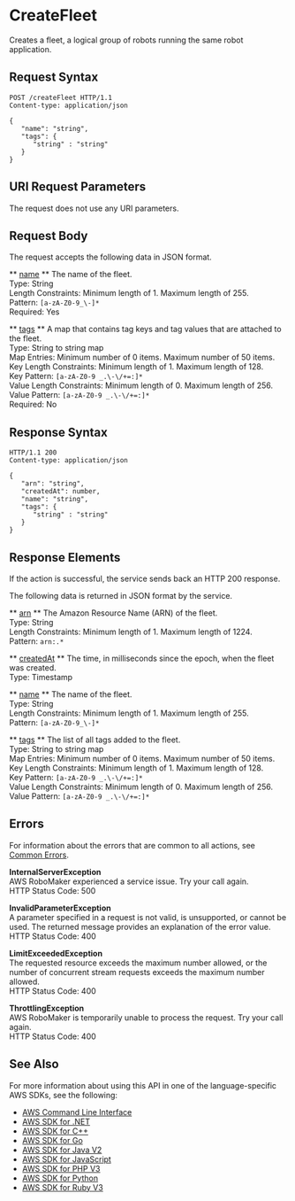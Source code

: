# CreateFleet<a name="API_CreateFleet"></a>

Creates a fleet, a logical group of robots running the same robot application\.

## Request Syntax<a name="API_CreateFleet_RequestSyntax"></a>

```
POST /createFleet HTTP/1.1
Content-type: application/json

{
   "name": "string",
   "tags": { 
      "string" : "string" 
   }
}
```

## URI Request Parameters<a name="API_CreateFleet_RequestParameters"></a>

The request does not use any URI parameters\.

## Request Body<a name="API_CreateFleet_RequestBody"></a>

The request accepts the following data in JSON format\.

 ** [name](#API_CreateFleet_RequestSyntax) **   <a name="robomaker-CreateFleet-request-name"></a>
The name of the fleet\.  
Type: String  
Length Constraints: Minimum length of 1\. Maximum length of 255\.  
Pattern: `[a-zA-Z0-9_\-]*`   
Required: Yes

 ** [tags](#API_CreateFleet_RequestSyntax) **   <a name="robomaker-CreateFleet-request-tags"></a>
A map that contains tag keys and tag values that are attached to the fleet\.  
Type: String to string map  
Map Entries: Minimum number of 0 items\. Maximum number of 50 items\.  
Key Length Constraints: Minimum length of 1\. Maximum length of 128\.  
Key Pattern: `[a-zA-Z0-9 _.\-\/+=:]*`   
Value Length Constraints: Minimum length of 0\. Maximum length of 256\.  
Value Pattern: `[a-zA-Z0-9 _.\-\/+=:]*`   
Required: No

## Response Syntax<a name="API_CreateFleet_ResponseSyntax"></a>

```
HTTP/1.1 200
Content-type: application/json

{
   "arn": "string",
   "createdAt": number,
   "name": "string",
   "tags": { 
      "string" : "string" 
   }
}
```

## Response Elements<a name="API_CreateFleet_ResponseElements"></a>

If the action is successful, the service sends back an HTTP 200 response\.

The following data is returned in JSON format by the service\.

 ** [arn](#API_CreateFleet_ResponseSyntax) **   <a name="robomaker-CreateFleet-response-arn"></a>
The Amazon Resource Name \(ARN\) of the fleet\.  
Type: String  
Length Constraints: Minimum length of 1\. Maximum length of 1224\.  
Pattern: `arn:.*` 

 ** [createdAt](#API_CreateFleet_ResponseSyntax) **   <a name="robomaker-CreateFleet-response-createdAt"></a>
The time, in milliseconds since the epoch, when the fleet was created\.  
Type: Timestamp

 ** [name](#API_CreateFleet_ResponseSyntax) **   <a name="robomaker-CreateFleet-response-name"></a>
The name of the fleet\.  
Type: String  
Length Constraints: Minimum length of 1\. Maximum length of 255\.  
Pattern: `[a-zA-Z0-9_\-]*` 

 ** [tags](#API_CreateFleet_ResponseSyntax) **   <a name="robomaker-CreateFleet-response-tags"></a>
The list of all tags added to the fleet\.  
Type: String to string map  
Map Entries: Minimum number of 0 items\. Maximum number of 50 items\.  
Key Length Constraints: Minimum length of 1\. Maximum length of 128\.  
Key Pattern: `[a-zA-Z0-9 _.\-\/+=:]*`   
Value Length Constraints: Minimum length of 0\. Maximum length of 256\.  
Value Pattern: `[a-zA-Z0-9 _.\-\/+=:]*` 

## Errors<a name="API_CreateFleet_Errors"></a>

For information about the errors that are common to all actions, see [Common Errors](CommonErrors.md)\.

 **InternalServerException**   
AWS RoboMaker experienced a service issue\. Try your call again\.  
HTTP Status Code: 500

 **InvalidParameterException**   
A parameter specified in a request is not valid, is unsupported, or cannot be used\. The returned message provides an explanation of the error value\.  
HTTP Status Code: 400

 **LimitExceededException**   
The requested resource exceeds the maximum number allowed, or the number of concurrent stream requests exceeds the maximum number allowed\.   
HTTP Status Code: 400

 **ThrottlingException**   
AWS RoboMaker is temporarily unable to process the request\. Try your call again\.  
HTTP Status Code: 400

## See Also<a name="API_CreateFleet_SeeAlso"></a>

For more information about using this API in one of the language\-specific AWS SDKs, see the following:
+  [AWS Command Line Interface](https://docs.aws.amazon.com/goto/aws-cli/robomaker-2018-06-29/CreateFleet) 
+  [AWS SDK for \.NET](https://docs.aws.amazon.com/goto/DotNetSDKV3/robomaker-2018-06-29/CreateFleet) 
+  [AWS SDK for C\+\+](https://docs.aws.amazon.com/goto/SdkForCpp/robomaker-2018-06-29/CreateFleet) 
+  [AWS SDK for Go](https://docs.aws.amazon.com/goto/SdkForGoV1/robomaker-2018-06-29/CreateFleet) 
+  [AWS SDK for Java V2](https://docs.aws.amazon.com/goto/SdkForJavaV2/robomaker-2018-06-29/CreateFleet) 
+  [AWS SDK for JavaScript](https://docs.aws.amazon.com/goto/AWSJavaScriptSDK/robomaker-2018-06-29/CreateFleet) 
+  [AWS SDK for PHP V3](https://docs.aws.amazon.com/goto/SdkForPHPV3/robomaker-2018-06-29/CreateFleet) 
+  [AWS SDK for Python](https://docs.aws.amazon.com/goto/boto3/robomaker-2018-06-29/CreateFleet) 
+  [AWS SDK for Ruby V3](https://docs.aws.amazon.com/goto/SdkForRubyV3/robomaker-2018-06-29/CreateFleet) 